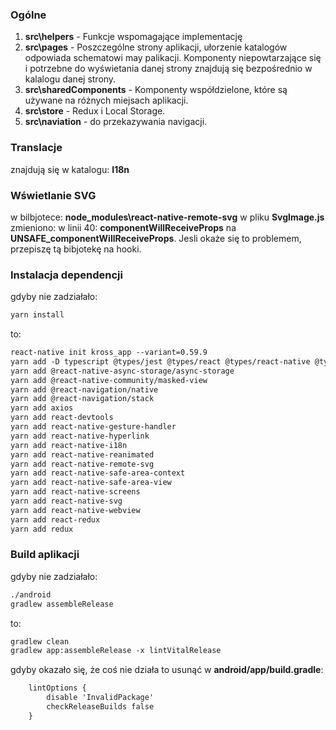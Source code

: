 ### Ogólne

1. __src\helpers__ - Funkcje wspomagające implementację
2. __src\pages__ - Poszczególne strony aplikacji, ułorzenie katalogów odpowiada schematowi may palikacji. Komponenty niepowtarzające się i potrzebne do wyświetania danej strony znajdują się bezpośrednio w kalalogu danej strony.
3. __src\sharedComponents__ - Komponenty współdzielone, które są używane na różnych miejsach aplikacji.
4. __src\store__ - Redux i Local Storage.
5. __src\naviation__ - do przekazywania navigacji.

### Translacje

znajdują się w katalogu: __I18n__


### Wświetlanie SVG

w bilbjotece: __node_modules\react-native-remote-svg__ w pliku __SvgImage.js__ zmieniono:
w linii 40: __componentWillReceiveProps__ na __UNSAFE_componentWillReceiveProps__. Jesli okaże się to problemem, przepiszę tą bibjotekę na hooki.


### Instalacja dependencji

gdyby nie zadziałało:
```html
yarn install
```

to:
```html
react-native init kross_app --variant=0.59.9 
yarn add -D typescript @types/jest @types/react @types/react-native @types/react-test-renderer
yarn add @react-native-async-storage/async-storage
yarn add @react-native-community/masked-view
yarn add @react-navigation/native
yarn add @react-navigation/stack
yarn add axios
yarn add react-devtools
yarn add react-native-gesture-handler
yarn add react-native-hyperlink
yarn add react-native-i18n
yarn add react-native-reanimated
yarn add react-native-remote-svg
yarn add react-native-safe-area-context
yarn add react-native-safe-area-view
yarn add react-native-screens
yarn add react-native-svg
yarn add react-native-webview
yarn add react-redux
yarn add redux
```


### Build aplikacji

gdyby nie zadziałało:
```html
./android
gradlew assembleRelease
```

to:
```html
gradlew clean
gradlew app:assembleRelease -x lintVitalRelease
```

gdyby okazało się, że coś nie działa to usunąć w __android/app/build.gradle__:
```html
    lintOptions {
        disable 'InvalidPackage'
        checkReleaseBuilds false
    }
```